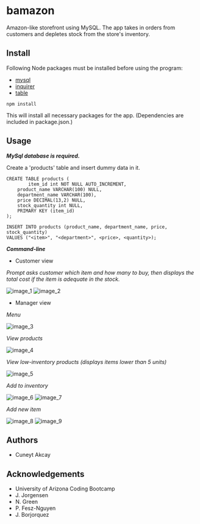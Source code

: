 # bamazon
Amazon-like storefront using MySQL. The app takes in orders from customers and depletes stock from the store's inventory. 

## Install

Following Node packages must be installed before using the program:

* [mysql](https://www.npmjs.com/package/mysql)
* [inquirer](https://www.npmjs.com/package/inquirer)
* [table](https://www.npmjs.com/package/table)

```
npm install
```
This will install all necessary packages for the app. (Dependencies are included in package.json.)

## Usage

***MySql database is required.***

Create a 'products' table and insert dummy data in it.
```
CREATE TABLE products ( 
        item_id int NOT NULL AUTO_INCREMENT,
    product_name VARCHAR(100) NULL,
    department_name VARCHAR(100),
    price DECIMAL(13,2) NULL,
    stock_quantity int NULL,
    PRIMARY KEY (item_id)
);

INSERT INTO products (product_name, department_name, price, stock_quantity)
VALUES ("<item>", "<department>", <price>, <quantity>);
```
***Command-line***

* Customer view

*Prompt asks customer which item and how many to buy, then displays the total cost if the item is adequate in the stock.*

![image_1](https://user-images.githubusercontent.com/25511541/35535805-0dd28630-0502-11e8-9e05-9dd8cfe92eaf.PNG)
![image_2](https://user-images.githubusercontent.com/25511541/35535813-12e7d5da-0502-11e8-9ae0-f0dce87b9117.PNG)


* Manager view

*Menu*

![image_3](https://user-images.githubusercontent.com/25511541/35535841-282fcfe2-0502-11e8-969d-f11b390b1843.PNG)

*View products*

![image_4](https://user-images.githubusercontent.com/25511541/35535848-2a75180c-0502-11e8-97d1-349eb499a9ce.PNG)

*View low-inventory products (displays items lower than 5 units)*

![image_5](https://user-images.githubusercontent.com/25511541/35535853-2cdda35c-0502-11e8-9a33-2357e78374b2.PNG)

*Add to inventory*

![image_6](https://user-images.githubusercontent.com/25511541/35535858-2f59acf2-0502-11e8-9a72-dd483fc2edbd.PNG)
![image_7](https://user-images.githubusercontent.com/25511541/35535860-319bb636-0502-11e8-939b-cbdfa2f5ade6.PNG)

*Add new item*

![image_8](https://user-images.githubusercontent.com/25511541/35535865-340765be-0502-11e8-86e6-54ac5bce4bcd.PNG)
![image_9](https://user-images.githubusercontent.com/25511541/35535867-36479326-0502-11e8-9182-d9b49eb71817.PNG)


## Authors

* Cuneyt Akcay

## Acknowledgements

* University of Arizona Coding Bootcamp
* J. Jorgensen
* N. Green
* P. Fesz-Nguyen
* J. Borjorquez